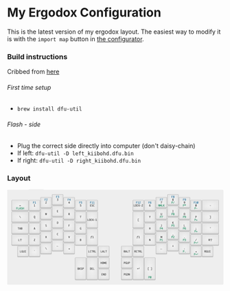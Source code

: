 # My Ergodox Configuration

This is the latest version of my ergodox layout. The easiest way to modify it is
with the `import map` button in
[the configurator](https://input.club/configurator-ergodox/).

### Build instructions

Cribbed from [here](https://input.club/configurator-setup/#stepmac)

###### First time setup

 - `brew install dfu-util`

###### Flash - side

 - Plug the correct side directly into computer (don't daisy-chain)
 - If left:  `dfu-util -D left_kiibohd.dfu.bin`
 - If right: `dfu-util -D right_kiibohd.dfu.bin`


### Layout

![Layout](./Layout.png)
